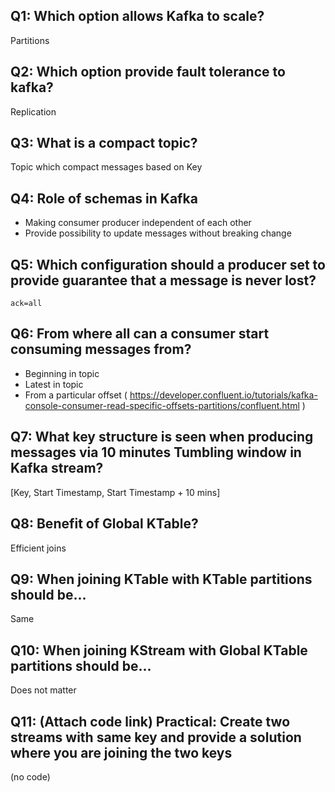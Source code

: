 ## **Q1**: Which option allows Kafka to scale?

Partitions

## **Q2**: Which option provide fault tolerance to kafka?

Replication

## **Q3**: What is a compact topic?

Topic which compact messages based on Key

## **Q4**: Role of schemas in Kafka

* Making consumer producer independent of each other
* Provide possibility to update messages without breaking change

## **Q5**: Which configuration should a producer set to provide guarantee that a message is never lost?

`ack=all`

## **Q6**: From where all can a consumer start consuming messages from?

* Beginning in topic
* Latest in topic
* From a particular offset ( https://developer.confluent.io/tutorials/kafka-console-consumer-read-specific-offsets-partitions/confluent.html )

## **Q7**: What key structure is seen when producing messages via 10 minutes Tumbling window in Kafka stream?

[Key, Start Timestamp, Start Timestamp + 10 mins]

## **Q8**: Benefit of Global KTable?

Efficient joins

## **Q9**: When joining KTable with KTable partitions should be...

Same

## **Q10**: When joining KStream with Global KTable partitions should be...

Does not matter

## **Q11**: (Attach code link) Practical: Create two streams with same key and provide a solution where you are joining the two keys

(no code)
